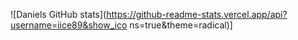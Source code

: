 ![Daniels GitHub stats](https://github-readme-stats.vercel.app/api?username=iice89&show_ico ns=true&theme=radical)]